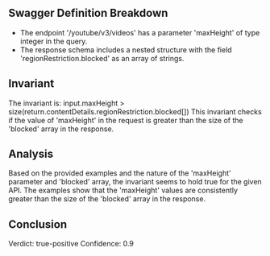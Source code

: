 ## Swagger Definition Breakdown
- The endpoint '/youtube/v3/videos' has a parameter 'maxHeight' of type integer in the query.
- The response schema includes a nested structure with the field 'regionRestriction.blocked' as an array of strings.

## Invariant
The invariant is: input.maxHeight > size(return.contentDetails.regionRestriction.blocked[])
This invariant checks if the value of 'maxHeight' in the request is greater than the size of the 'blocked' array in the response.

## Analysis
Based on the provided examples and the nature of the 'maxHeight' parameter and 'blocked' array, the invariant seems to hold true for the given API. The examples show that the 'maxHeight' values are consistently greater than the size of the 'blocked' array in the response.

## Conclusion
Verdict: true-positive
Confidence: 0.9
